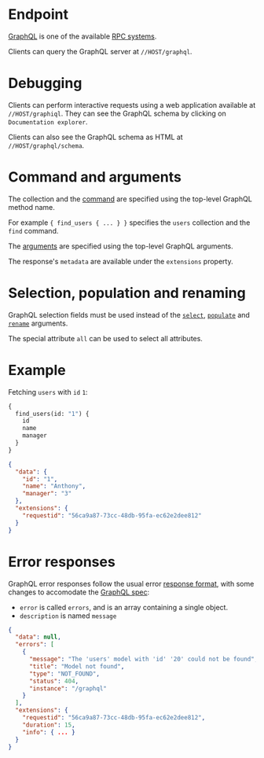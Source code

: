 # Endpoint

[GraphQL](http://graphql.org/) is one of the available [RPC systems](README.md).

Clients can query the GraphQL server at `//HOST/graphql`.

# Debugging

Clients can perform interactive requests using a web application available at
`//HOST/graphiql`.
They can see the GraphQL schema by clicking on `Documentation explorer`.

Clients can also see the GraphQL schema as HTML at `//HOST/graphql/schema`.

# Command and arguments

The collection and the [command](README.md#rpc) are specified using the
top-level GraphQL method name.

For example `{ find_users { ... } }` specifies the `users` collection and the
`find` command.

The [arguments](README.md#rpc) are specified using the top-level GraphQL
arguments.

The response's `metadata` are available under the `extensions` property.

# Selection, population and renaming

GraphQL selection fields must be used instead of the
[`select`](../arguments/selecting.md),
[`populate`](../request/relations.md#populating-nested-collections) and
[`rename`](../arguments/renaming.md) arguments.

The special attribute `all` can be used to select all attributes.

# Example

Fetching `users` with `id` `1`:

```graphql
{
  find_users(id: "1") {
    id
    name
    manager
  }
}
```

```json
{
  "data": {
    "id": "1",
    "name": "Anthony",
    "manager": "3"
  },
  "extensions": {
    "requestid": "56ca9a87-73cc-48db-95fa-ec62e2dee812"
  }
}
```

# Error responses

GraphQL error responses follow the usual error
[response format](../request/error.md#error-responses), with some changes
to accomodate the
[GraphQL spec](https://facebook.github.io/graphql/#sec-Errors):
  - `error` is called `errors`, and is an array containing a single object.
  - `description` is named `message`

```json
{
  "data": null,
  "errors": [
    {
      "message": "The 'users' model with 'id' '20' could not be found",
      "title": "Model not found",
      "type": "NOT_FOUND",
      "status": 404,
      "instance": "/graphql"
    }
  ],
  "extensions": {
    "requestid": "56ca9a87-73cc-48db-95fa-ec62e2dee812",
    "duration": 15,
    "info": { ... }
  }
}
```
